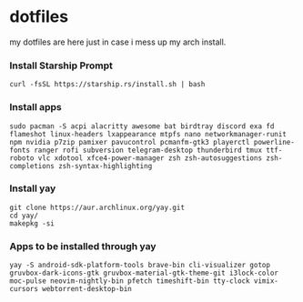 # dotfiles
my dotfiles are here just in case i mess up my arch install.
### Install Starship Prompt
```
curl -fsSL https://starship.rs/install.sh | bash
```
### Install apps
``` 
sudo pacman -S acpi alacritty awesome bat birdtray discord exa fd flameshot linux-headers lxappearance mtpfs nano networkmanager-runit npm nvidia p7zip pamixer pavucontrol pcmanfm-gtk3 playerctl powerline-fonts ranger rofi subversion telegram-desktop thunderbird tmux ttf-roboto vlc xdotool xfce4-power-manager zsh zsh-autosuggestions zsh-completions zsh-syntax-highlighting
```
### Install yay
```
git clone https://aur.archlinux.org/yay.git
cd yay/
makepkg -si
```
### Apps to be installed through yay
```
yay -S android-sdk-platform-tools brave-bin cli-visualizer gotop gruvbox-dark-icons-gtk gruvbox-material-gtk-theme-git i3lock-color moc-pulse neovim-nightly-bin pfetch timeshift-bin tty-clock vimix-cursors webtorrent-desktop-bin
```

